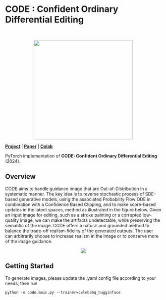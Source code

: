 # CODE : Confident Ordinary Differential Editing
<br>

<p align="center">
<img src="https://github.com/anonymous-author-12345/CODE/docs/images/Code_2.png" width="320"/>
</p>

[**Project**](https://anonymous-author-12345.github.io/CODE/) | [**Paper**]() | [**Colab**]()

PyTorch implementation of **CODE: Confident Ordinary Differential Editing** (2024).

## Overview
CODE aims to handle guidance image that are Out-of-Distribution in a systematic manner. The key idea is to reverse stochastic process of SDE-based generative models, using the associated Probability Flow ODE in combination with a Confidence Based Clipping, and to make score-based updates in the latent spaces, method as illustrated in the figure below. Given an input image for editing, such as a stroke painting or a corrupted low-quality image, we can make the artifacts undetectable, while preserving the semantic of the image. CODE offers a natural and grounded method to balance the trade-off realism-fidelity of the generated outputs. The user can arbitrarily choose to increase realism in the image or to conserve more of the image guidance. 

<p align="center">
<img src="https://github.com/" />
</p>


## Getting Started


To generate images, please update the .yaml config file according to your needs, then run

```
python -m code.main.py --trainer=celebahq_hugginface
```
